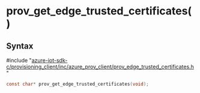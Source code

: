 # prov_get_edge_trusted_certificates()

## Syntax

\#include "[azure-iot-sdk-c/provisioning_client/inc/azure_prov_client/prov_edge_trusted_certificates.h](../iot-c-ref-prov-edge-trusted-certificates-h.md)"  
```C
const char* prov_get_edge_trusted_certificates(void);
```

